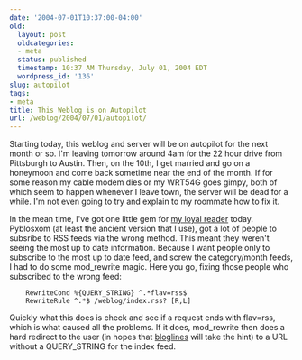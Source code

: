 ```yaml
---
date: '2004-07-01T10:37:00-04:00'
old:
  layout: post
  oldcategories:
  - meta
  status: published
  timestamp: 10:37 AM Thursday, July 01, 2004 EDT
  wordpress_id: '136'
slug: autopilot
tags:
- meta
title: This Weblog is on Autopilot
url: /weblog/2004/07/01/autopilot/
---
```


Starting today, this weblog and server will be on autopilot for the next month or so.  I'm
leaving tomorrow around 4am for the 22 hour drive from Pittsburgh to Austin.  Then, on the
10th, I get married and go on a honeymoon and come back sometime near the end of the month.
If for some reason my cable modem dies or my WRT54G goes gimpy, both of which seem to happen
whenever I leave town, the server will be dead for a while.  I'm not even going to try and
explain to my roommate how to fix it.






In the mean time, I've got one little gem for [my loyal reader](http://kenneth.stic.net/)
today.  Pyblosxom (at least the ancient version that I use), got a lot of people to subsribe
to RSS feeds via the wrong method.  This meant they weren't seeing the most up to date information.
Because I want people only to subscribe to the most up to date feed, and screw the category/month
feeds, I had to do some mod_rewrite magic.  Here you go, fixing those
people who subscribed to the wrong feed:





        RewriteCond %{QUERY_STRING} ^.*flav=rss$
        RewriteRule ^.*$ /weblog/index.rss? [R,L]






Quickly what this does is check and see if a request ends with flav=rss,
which is what caused all the problems.  If it does, mod_rewrite then
does a hard redirect to the user (in hopes that [bloglines](http://www.bloglines.com/)
will take the hint) to a URL without a QUERY_STRING for the index feed.
